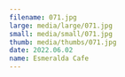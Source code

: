 ```yaml
---
filename: 071.jpg
large: media/large/071.jpg
small: media/small/071.jpg
thumb: media/thumbs/071.jpg
date: 2022.06.02
name: Esmeralda Cafe
---
```

